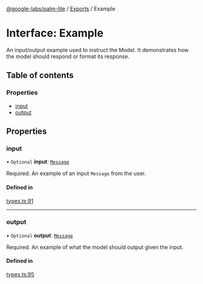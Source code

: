 [@google-labs/palm-lite](../README.md) / [Exports](../modules.md) / Example

# Interface: Example

An input/output example used to instruct the Model. It demonstrates how the model should respond or format its response.

## Table of contents

### Properties

- [input](Example.md#input)
- [output](Example.md#output)

## Properties

### input

• `Optional` **input**: [`Message`](Message.md)

Required. An example of an input `Message` from the user.

#### Defined in

[types.ts:91](https://github.com/Chizobaonorh/labs-prototypes/blob/0d5a680/seeds/palm-lite/src/types.ts#L91)

___

### output

• `Optional` **output**: [`Message`](Message.md)

Required. An example of what the model should output given the input.

#### Defined in

[types.ts:95](https://github.com/Chizobaonorh/labs-prototypes/blob/0d5a680/seeds/palm-lite/src/types.ts#L95)
